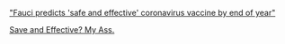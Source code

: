 ["Fauci predicts 'safe and effective' coronavirus vaccine by end of year"](https://www.nbcnews.com/news/us-news/fauci-predicts-safe-effective-coronavirus-vaccine-end-year-n1239055)

[Save and Effective? My Ass.](safeandeffectivemyass.github.io)
